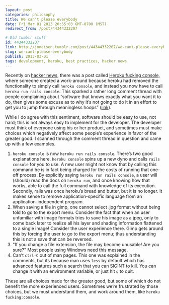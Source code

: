 ```yaml
---
layout: post
categories: philosophy
title: We can't please everybody
date: Fri Mar 01 2013 20:55:03 GMT-0700 (MST)
redirect_from: /post/44344332207

# Old tumblr stuff
id: 44344332207
link: http://joneisen.tumblr.com/post/44344332207/we-cant-please-everybody
slug: we-cant-please-everybody
publish: 2013-03-01
tags: development, heroku, best practices, hacker news
---
```



Recently on [hacker news](http://news.ycombinator.com), there was a post called [Heroku fucking console](http://news.ycombinator.com/item?id=5304936), where someone created a work-around because heroku had removed the functionality to simply call `heroku console`, and instead you now have to call `heroku run rails console`. This sparked a rather long comment thread with people complaining about “software that knows exactly what you want it to do, then gives some excuse as to why it’s not going to do it in an effort to get you to jump through meaningless hoops” ([link](http://news.ycombinator.com/item?id=5305056)).

While I do agree with this sentiment, software should be easy to use, not hard; this is not always easy to implement for the developer. The developer must think of everyone using his or her product, and sometimes must make choices which negatively affect some people’s experience in favor of the greater good. I scanned through the comment thread in question and came up with a few examples.

1.  `heroku console` is now `heroku run rails console`. There’s two good
    explanations here. `heroku console` spins up a new dyno and calls
    `rails console` for you to use. A new user might not know that by
    calling this command he is in fact being charged for the costs of
    running that one-off process. By explicitly saying
    `heroku run rails console`, a user will (should) read the docs on
    `heroku run`, and once knowing how that works, able to call the full
    command with knowledge of its execution. Secondly, rails was once
    heroku’s bread and butter, but it is no longer. It makes sense to
    remove application-specific language from an application-independent
    program.
2.  When saving a file in gimp, one cannot select .jpg format without
    being told to go to the export menu. Consider the fact that when an
    user unfamiliar with image formats tries to save his image as a
    jpeg, only to come back later to realize all his layer and shading
    information flattened to a single image! Consider the user
    experience there. Gimp gets around this by forcing the user to go to
    the export menu; thus understanding this is not a save that can be
    reversed.
3.  "If you change a file extension, the file may become unusable! Are
    you sure?" Most people using Windows need this message.
4.  Can’t `ctrl-C` out of man pages. This one was explained in the
    comments, but its because man uses `less` by default which has
    advanced features such a search that you can SIGINT to kill. You can
    change it with an environment variable, or just hit `q` to quit.

These are all choices made for the greater good, but some of which do not benefit the more experienced users. Sometimes we’re frustrated by those choices, but we must understand them, and work around them, like `heroku fucking:console`.

